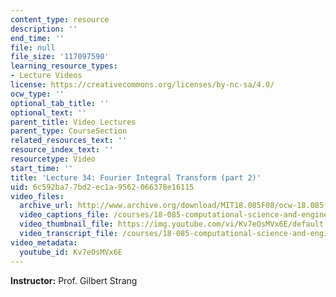 ```yaml
---
content_type: resource
description: ''
end_time: ''
file: null
file_size: '117097590'
learning_resource_types:
- Lecture Videos
license: https://creativecommons.org/licenses/by-nc-sa/4.0/
ocw_type: ''
optional_tab_title: ''
optional_text: ''
parent_title: Video Lectures
parent_type: CourseSection
related_resources_text: ''
resource_index_text: ''
resourcetype: Video
start_time: ''
title: 'Lecture 34: Fourier Integral Transform (part 2)'
uid: 6c592ba7-7bd2-ec1a-9562-066378e16115
video_files:
  archive_url: http://www.archive.org/download/MIT18.085F08/ocw-18.085-f08-lec34_300k.mp4
  video_captions_file: /courses/18-085-computational-science-and-engineering-i-fall-2008/49969aaf5806566fbbe460b400fd4799_Kv7eOsMVx6E.vtt
  video_thumbnail_file: https://img.youtube.com/vi/Kv7eOsMVx6E/default.jpg
  video_transcript_file: /courses/18-085-computational-science-and-engineering-i-fall-2008/c33541ceeb95c9e2e076db9f7c404555_Kv7eOsMVx6E.pdf
video_metadata:
  youtube_id: Kv7eOsMVx6E
---
```


**Instructor:** Prof. Gilbert Strang

